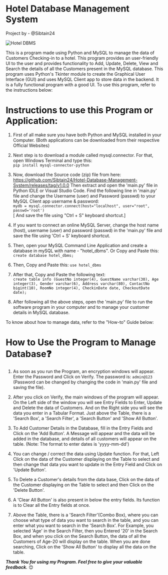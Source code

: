 # Hotel Database Management System
Project by - @Sibtain24

![Hotel DBMS](https://github.com/user-attachments/assets/84c1745c-93ca-4d6e-bf02-1b99e469cd5d)

This is a program made using Python and MySQL to manage the data of Customers Checking-in to a hotel. This program provides an user-friendly UI to the user and provides functionality to Add, Update, Delete, View and Search the details of all the Customers present in the MySQL database. This program uses Python's Tkinter module to create the Graphical User Interface (GUI) and uses MySQL Client app to store data in the backend. It is a fully functional program with a good UI. To use this program, refer to the instructions below:

# Instructions to use this Program or Application:

1) First of all make sure you have both Python and MySQL installed in your Computer. (Both applications can be downloaded from their respective Official Websites)

2) Next step is to download a module called mysql.connector. For that, open Windows Terminal and type this:<br>`pip install mysql-connector-python`

3) Now, download the Source code (zip) file from here: https://github.com/Sibtain24/Hotel-Database-Management-System/releases/tag/v1.0.0 Then extract and open the 'main.py' file in Python IDLE or Visual Studio Code. Find the following line in 'main.py' file and change the Username (user) and Password (passwd) to your MySQL Client app username & password:<br>
   `mydb = mysql.connector.connect(host="localhost", user="root", passwd='root')` <br> [ And save the file using "Ctrl + S" keyboard shortcut.]

4) If you want to connect an online MySQL Server, change the host name (host), username (user) and password (passwd) in the 'main.py' file and save the file using 'Ctrl + S' keyboard shortcut.

5) Then, open your MySQL Command Line Application and create a database in mySQL with name - "hotel_dbms". Or Copy and Paste this:<br>`create database hotel_dbms;`

6) Then, Copy and Paste this: `use hotel_dbms`

7) After that, Copy and Paste the following text: <br>
  `create table info (GuestNo integer(4), GuestName varchar(30), Age integer(3), Gender varchar(6), Address varchar(80), ContactNo bigint(10), RoomNo integer(4), CheckinDate date, CheckoutDate date);`

8) After following all the above steps, open the 'main.py' file to run the software program in your computer and to manage your customer details in MySQL database.

To know about how to manage data, refer to the "How-to" Guide below:

# How to Use the Program to Manage Database❓

1) As soon as you run the Program, an encryption windows will appear. Enter the Password and Click on Verify. The password is: `admin@123` (Password can be changed by changing the code in 'main.py' file and saving the file).

2) After you click on Verify, the main windows of the program will appear. On the Left side of the window you will see Entry Fields to Enter, Update and Delete the data of Customers. And on the Right side you will see the data you enter in a Tabular Format. Just above the Table, there is a 'Search Box', a 'Search Filter', a 'Search Button' and 'Show All Button'.

3) To Add Customer Details in the Database, fill in the Entry Fields and Click on the 'Add Button'. A Message will appear and the data will be added in the database, and details of all customers will appear on the table. (Note: The format to enter dates is 'yyyy-mm-dd')

4) You can change / correct the data using Update function. For that, Left Click on the data of the Customer displaying on the Table to select and then change that data you want to update in the Entry Field and Click on 'Update Button'.

5) To Delete a Customer's details from the data base, Click on the data of the Customer displaying on the Table to select and then Click on the 'Delete Button'.

6) A 'Clear All Button' is also present in below the entry fields. Its function is to Clear all the Entry fields at once.

7) Above the Table, there is a 'Search Filter'(Combo Box), where you can choose what type of data you want to search in the table, and you can enter what you want to search in the 'Search Box'. For Example, you selected 'Age' in the Search Filter, then you Entered '20' in the Search Box, and when you click on the Search Button, the data of all the Customers of Age-20 will display on the table. When you are done searching, Click on the 'Show All Button' to display all the data on the table.

***Thank You for using my Program. Feel free to give your valuable feedback.*** 😊
